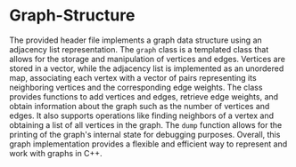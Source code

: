 # Graph-Structure
The provided header file implements a graph data structure using an adjacency list representation. The `graph` class is a templated class that allows for the storage and manipulation of vertices and edges. Vertices are stored in a vector, while the adjacency list is implemented as an unordered map, associating each vertex with a vector of pairs representing its neighboring vertices and the corresponding edge weights. The class provides functions to add vertices and edges, retrieve edge weights, and obtain information about the graph such as the number of vertices and edges. It also supports operations like finding neighbors of a vertex and obtaining a list of all vertices in the graph. The `dump` function allows for the printing of the graph's internal state for debugging purposes. Overall, this graph implementation provides a flexible and efficient way to represent and work with graphs in C++.

